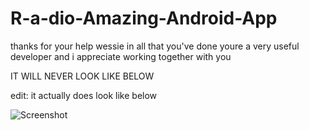 # R-a-dio-Amazing-Android-App
thanks for your help wessie in all that you've done youre a very useful developer and i appreciate working together with you

IT WILL NEVER LOOK LIKE BELOW

edit: it actually does look like below

![Screenshot](https://kil.im/u/appfinal.png)

